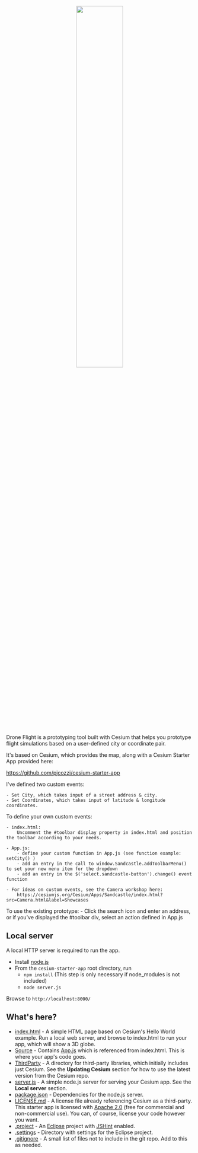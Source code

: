 <p align="center">
<a href="http://cesiumjs.org/">
<img src="https://github.com/AnalyticalGraphicsInc/cesium/wiki/logos/Cesium_Logo_Color.jpg" width="50%" />
</a>
</p>

Drone Flight is a prototyping tool built with Cesium that helps you prototype flight simulations based on a user-defined city or coordinate pair.

It's based on Cesium, which provides the map, along with a Cesium Starter App provided here:

https://github.com/pjcozzi/cesium-starter-app

I've defined two custom events: 

	- Set City, which takes input of a street address & city.
	- Set Coordinates, which takes input of latitude & longitude coordinates.

To define your own custom events:

	- index.html:
		Uncomment the #toolbar display property in index.html and position the toolbar according to your needs.

	- App.js:
		- define your custom function in App.js (see function example: setCity() )
		- add an entry in the call to window.Sandcastle.addToolbarMenu() to set your new menu item for the dropdown
		- add an entry in the $('select.sandcastle-button').change() event function

	- For ideas on custom events, see the Camera workshop here:
		https://cesiumjs.org/Cesium/Apps/Sandcastle/index.html?src=Camera.html&label=Showcases

To use the existing prototype:
	- Click the search icon and enter an address, or if you've displayed the #toolbar div, select an action defined in App.js

Local server
------------

A local HTTP server is required to run the app.

* Install [node.js](http://nodejs.org/)
* From the `cesium-starter-app` root directory, run
   * `npm install` (This step is only necessary if node_modules is not included)
   * `node server.js`

Browse to `http://localhost:8000/`

What's here?
------------

* [index.html](index.html) - A simple HTML page based on Cesium's Hello World example.  Run a local web server, and browse to index.html to run your app, which will show a 3D globe.
* [Source](Source/) - Contains [App.js](Source/App.js) which is referenced from index.html.  This is where your app's code goes.
* [ThirdParty](ThirdParty/) - A directory for third-party libraries, which initially includes just Cesium.  See the **Updating Cesium** section for how to use the latest version from the Cesium repo.
* [server.js](server.js) - A simple node.js server for serving your Cesium app.  See the **Local server** section.
* [package.json](package.json) - Dependencies for the node.js server.
* [LICENSE.md](LICENSE.md) - A license file already referencing Cesium as a third-party.  This starter app is licensed with [Apache 2.0](http://www.apache.org/licenses/LICENSE-2.0.html) (free for commercial and non-commercial use).  You can, of course, license your code however you want.
* [.project](.project) - An [Eclipse](http://www.eclipse.org/downloads/) project with [JSHint](http://www.jshint.com/) enabled.
* [.settings](.settings/) - Directory with settings for the Eclipse project.
* [.gitignore](.gitignore) - A small list of files not to include in the git repo.  Add to this as needed.
